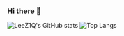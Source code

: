 ### Hi there 👋
![LeeZ1Q's GitHub stats](https://github-readme-stats.vercel.app/api?username=leez1q)
![Top Langs](https://github-readme-stats.vercel.app/api/top-langs/?username=leez1q)

<!--
**LeeZ1Q/leez1q** is a ✨ _special_ ✨ repository because its `README.md` (this file) appears on your GitHub profile.

Here are some ideas to get you started:

- 🔭 I’m currently working on ...
- 🌱 I’m currently learning ...
- 👯 I’m looking to collaborate on ...
- 🤔 I’m looking for help with ...
- 💬 Ask me about ...
- 📫 How to reach me: ...
- 😄 Pronouns: ...
- ⚡ Fun fact: ...
-->
